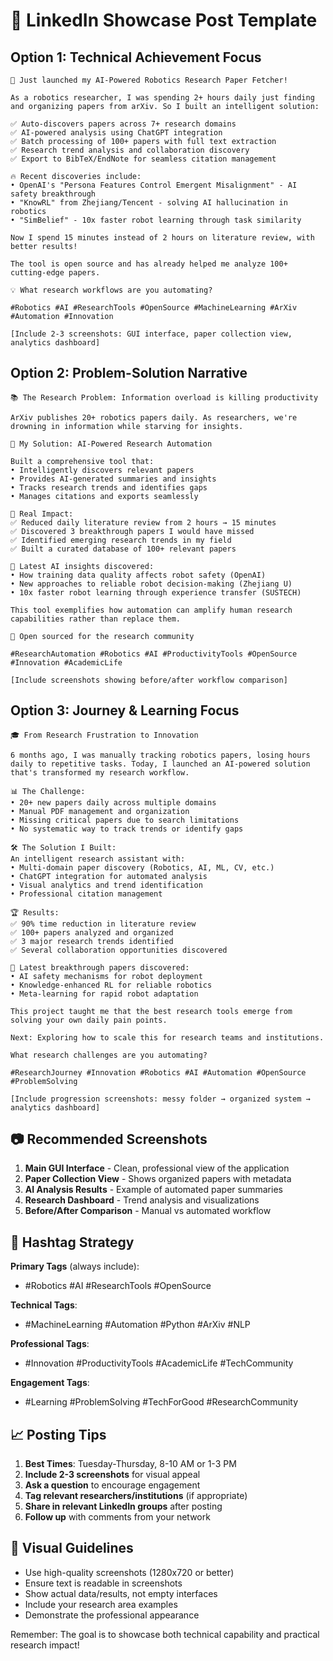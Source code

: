 # 🚀 LinkedIn Showcase Post Template

## Option 1: Technical Achievement Focus

```
🤖 Just launched my AI-Powered Robotics Research Paper Fetcher!

As a robotics researcher, I was spending 2+ hours daily just finding and organizing papers from arXiv. So I built an intelligent solution:

✅ Auto-discovers papers across 7+ research domains
✅ AI-powered analysis using ChatGPT integration  
✅ Batch processing of 100+ papers with full text extraction
✅ Research trend analysis and collaboration discovery
✅ Export to BibTeX/EndNote for seamless citation management

🔥 Recent discoveries include:
• OpenAI's "Persona Features Control Emergent Misalignment" - AI safety breakthrough
• "KnowRL" from Zhejiang/Tencent - solving AI hallucination in robotics
• "SimBelief" - 10x faster robot learning through task similarity

Now I spend 15 minutes instead of 2 hours on literature review, with better results! 

The tool is open source and has already helped me analyze 100+ cutting-edge papers.

💡 What research workflows are you automating?

#Robotics #AI #ResearchTools #OpenSource #MachineLearning #ArXiv #Automation #Innovation

[Include 2-3 screenshots: GUI interface, paper collection view, analytics dashboard]
```

## Option 2: Problem-Solution Narrative

```
📚 The Research Problem: Information overload is killing productivity

ArXiv publishes 20+ robotics papers daily. As researchers, we're drowning in information while starving for insights.

🎯 My Solution: AI-Powered Research Automation

Built a comprehensive tool that:
• Intelligently discovers relevant papers
• Provides AI-generated summaries and insights
• Tracks research trends and identifies gaps
• Manages citations and exports seamlessly

🚀 Real Impact:
✅ Reduced daily literature review from 2 hours → 15 minutes
✅ Discovered 3 breakthrough papers I would have missed
✅ Identified emerging research trends in my field
✅ Built a curated database of 100+ relevant papers

🧠 Latest AI insights discovered:
• How training data quality affects robot safety (OpenAI)
• New approaches to reliable robot decision-making (Zhejiang U)
• 10x faster robot learning through experience transfer (SUSTECH)

This tool exemplifies how automation can amplify human research capabilities rather than replace them.

🔗 Open sourced for the research community

#ResearchAutomation #Robotics #AI #ProductivityTools #OpenSource #Innovation #AcademicLife

[Include screenshots showing before/after workflow comparison]
```

## Option 3: Journey & Learning Focus

```
🎓 From Research Frustration to Innovation

6 months ago, I was manually tracking robotics papers, losing hours daily to repetitive tasks. Today, I launched an AI-powered solution that's transformed my research workflow.

📊 The Challenge:
• 20+ new papers daily across multiple domains
• Manual PDF management and organization
• Missing critical papers due to search limitations
• No systematic way to track trends or identify gaps

🛠️ The Solution I Built:
An intelligent research assistant with:
• Multi-domain paper discovery (Robotics, AI, ML, CV, etc.)
• ChatGPT integration for automated analysis
• Visual analytics and trend identification
• Professional citation management

🏆 Results:
✅ 90% time reduction in literature review
✅ 100+ papers analyzed and organized
✅ 3 major research trends identified
✅ Several collaboration opportunities discovered

🔬 Latest breakthrough papers discovered:
• AI safety mechanisms for robot deployment
• Knowledge-enhanced RL for reliable robotics
• Meta-learning for rapid robot adaptation

This project taught me that the best research tools emerge from solving your own daily pain points.

Next: Exploring how to scale this for research teams and institutions.

What research challenges are you automating?

#ResearchJourney #Innovation #Robotics #AI #Automation #OpenSource #ProblemSolving

[Include progression screenshots: messy folder → organized system → analytics dashboard]
```

## 📷 Recommended Screenshots

1. **Main GUI Interface** - Clean, professional view of the application
2. **Paper Collection View** - Shows organized papers with metadata  
3. **AI Analysis Results** - Example of automated paper summaries
4. **Research Dashboard** - Trend analysis and visualizations
5. **Before/After Comparison** - Manual vs automated workflow

## 🎯 Hashtag Strategy

**Primary Tags** (always include):
- #Robotics #AI #ResearchTools #OpenSource

**Technical Tags**:
- #MachineLearning #Automation #Python #ArXiv #NLP

**Professional Tags**:
- #Innovation #ProductivityTools #AcademicLife #TechCommunity

**Engagement Tags**:
- #Learning #ProblemSolving #TechForGood #ResearchCommunity

## 📈 Posting Tips

1. **Best Times**: Tuesday-Thursday, 8-10 AM or 1-3 PM
2. **Include 2-3 screenshots** for visual appeal
3. **Ask a question** to encourage engagement
4. **Tag relevant researchers/institutions** (if appropriate)
5. **Share in relevant LinkedIn groups** after posting
6. **Follow up** with comments from your network

## 🎨 Visual Guidelines

- Use high-quality screenshots (1280x720 or better)
- Ensure text is readable in screenshots
- Show actual data/results, not empty interfaces
- Include your research area examples
- Demonstrate the professional appearance

Remember: The goal is to showcase both technical capability and practical research impact! 